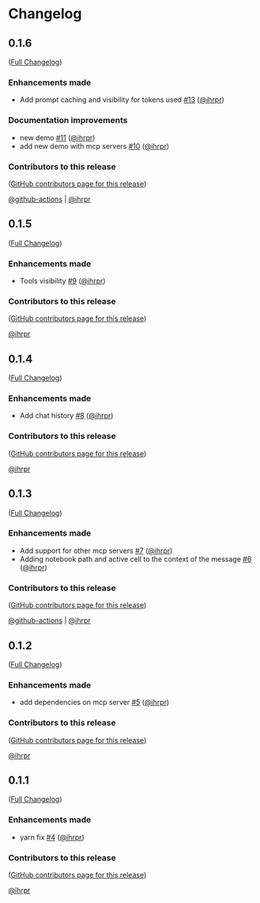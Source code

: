 # Changelog

<!-- <START NEW CHANGELOG ENTRY> -->

## 0.1.6

([Full Changelog](https://github.com/ihrpr/mcp-client-jupyter-chat/compare/v0.1.5...6f3eb5b31dde1c0e38b0ce522668cb400ab4d730))

### Enhancements made

- Add prompt caching and visibility for tokens used [#13](https://github.com/ihrpr/mcp-client-jupyter-chat/pull/13) ([@ihrpr](https://github.com/ihrpr))

### Documentation improvements

- new demo [#11](https://github.com/ihrpr/mcp-client-jupyter-chat/pull/11) ([@ihrpr](https://github.com/ihrpr))
- add new demo with mcp servers [#10](https://github.com/ihrpr/mcp-client-jupyter-chat/pull/10) ([@ihrpr](https://github.com/ihrpr))

### Contributors to this release

([GitHub contributors page for this release](https://github.com/ihrpr/mcp-client-jupyter-chat/graphs/contributors?from=2025-02-18&to=2025-03-26&type=c))

[@github-actions](https://github.com/search?q=repo%3Aihrpr%2Fmcp-client-jupyter-chat+involves%3Agithub-actions+updated%3A2025-02-18..2025-03-26&type=Issues) | [@ihrpr](https://github.com/search?q=repo%3Aihrpr%2Fmcp-client-jupyter-chat+involves%3Aihrpr+updated%3A2025-02-18..2025-03-26&type=Issues)

<!-- <END NEW CHANGELOG ENTRY> -->

## 0.1.5

([Full Changelog](https://github.com/ihrpr/mcp-client-jupyter-chat/compare/v0.1.4...92a3914d171d8630c728ad77767459a37492286b))

### Enhancements made

- Tools visibility [#9](https://github.com/ihrpr/mcp-client-jupyter-chat/pull/9) ([@ihrpr](https://github.com/ihrpr))

### Contributors to this release

([GitHub contributors page for this release](https://github.com/ihrpr/mcp-client-jupyter-chat/graphs/contributors?from=2025-02-15&to=2025-02-18&type=c))

[@ihrpr](https://github.com/search?q=repo%3Aihrpr%2Fmcp-client-jupyter-chat+involves%3Aihrpr+updated%3A2025-02-15..2025-02-18&type=Issues)

## 0.1.4

([Full Changelog](https://github.com/ihrpr/mcp-client-jupyter-chat/compare/v0.1.3...28089f2ee2b5e13c7ceb404e09502fad0f08278b))

### Enhancements made

- Add chat history [#8](https://github.com/ihrpr/mcp-client-jupyter-chat/pull/8) ([@ihrpr](https://github.com/ihrpr))

### Contributors to this release

([GitHub contributors page for this release](https://github.com/ihrpr/mcp-client-jupyter-chat/graphs/contributors?from=2025-02-04&to=2025-02-15&type=c))

[@ihrpr](https://github.com/search?q=repo%3Aihrpr%2Fmcp-client-jupyter-chat+involves%3Aihrpr+updated%3A2025-02-04..2025-02-15&type=Issues)

## 0.1.3

([Full Changelog](https://github.com/ihrpr/mcp-client-jupyter-chat/compare/v0.1.2...5b2c81ad83837c0fc8e603017b0cd0385c6abc9a))

### Enhancements made

- Add support for other mcp servers [#7](https://github.com/ihrpr/mcp-client-jupyter-chat/pull/7) ([@ihrpr](https://github.com/ihrpr))
- Adding notebook path and active cell to the context of the message [#6](https://github.com/ihrpr/mcp-client-jupyter-chat/pull/6) ([@ihrpr](https://github.com/ihrpr))

### Contributors to this release

([GitHub contributors page for this release](https://github.com/ihrpr/mcp-client-jupyter-chat/graphs/contributors?from=2025-02-02&to=2025-02-04&type=c))

[@github-actions](https://github.com/search?q=repo%3Aihrpr%2Fmcp-client-jupyter-chat+involves%3Agithub-actions+updated%3A2025-02-02..2025-02-04&type=Issues) | [@ihrpr](https://github.com/search?q=repo%3Aihrpr%2Fmcp-client-jupyter-chat+involves%3Aihrpr+updated%3A2025-02-02..2025-02-04&type=Issues)

## 0.1.2

([Full Changelog](https://github.com/ihrpr/mcp-client-jupyter-chat/compare/v0.1.1...70f862b90e04075c298c5314b9564dbc01af692b))

### Enhancements made

- add dependencies on mcp server [#5](https://github.com/ihrpr/mcp-client-jupyter-chat/pull/5) ([@ihrpr](https://github.com/ihrpr))

### Contributors to this release

([GitHub contributors page for this release](https://github.com/ihrpr/mcp-client-jupyter-chat/graphs/contributors?from=2025-02-01&to=2025-02-02&type=c))

[@ihrpr](https://github.com/search?q=repo%3Aihrpr%2Fmcp-client-jupyter-chat+involves%3Aihrpr+updated%3A2025-02-01..2025-02-02&type=Issues)

## 0.1.1

([Full Changelog](https://github.com/ihrpr/mcp-client-jupyter-chat/compare/0.1.0...632c9e3388db39f70b071a929a5e8ad19cfc702b))

### Enhancements made

- yarn fix [#4](https://github.com/ihrpr/mcp-client-jupyter-chat/pull/4) ([@ihrpr](https://github.com/ihrpr))

### Contributors to this release

([GitHub contributors page for this release](https://github.com/ihrpr/mcp-client-jupyter-chat/graphs/contributors?from=2025-02-01&to=2025-02-01&type=c))

[@ihrpr](https://github.com/search?q=repo%3Aihrpr%2Fmcp-client-jupyter-chat+involves%3Aihrpr+updated%3A2025-02-01..2025-02-01&type=Issues)
